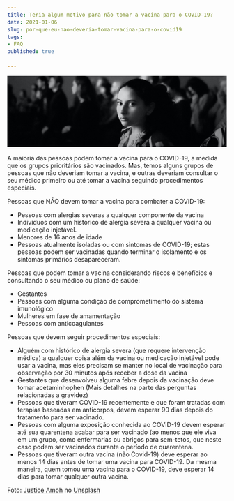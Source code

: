 ```yaml
---
title: Teria algum motivo para não tomar a vacina para o COVID-19?
date: 2021-01-06
slug: por-que-eu-nao-deveria-tomar-vacina-para-o-covid19
tags:
- FAQ
published: true

---
```

![](/should-take-vaccine.jpg)

A maioria das pessoas podem tomar a vacina para o COVID-19, a medida que os grupos prioritários são vacinados. Mas, temos alguns grupos de pessoas que não deveriam tomar a vacina, e outras deveriam consultar o seu médico primeiro ou até tomar a vacina seguindo procedimentos especiais.

Pessoas que NÃO devem tomar a vacina para combater a COVID-19:

* Pessoas com alergias severas a qualquer componente da vacina
* Indivíduos com um histórico de alergia severa a qualquer vacina ou medicação injetável.
* Menores de 16 anos de idade
* Pessoas atualmente isoladas ou com sintomas de COVID-19; estas pessoas podem ser vacinadas quando terminar o isolamento e os sintomas primários desapareceram.

Pessoas que podem tomar a vacina considerando riscos e benefícios e consultando o seu médico ou plano de saúde:

* Gestantes
* Pessoas com alguma condição de comprometimento do sistema imunológico
* Mulheres em fase de amamentação
* Pessoas com anticoagulantes

Pessoas que devem seguir procedimentos especiais:

* Alguém com histórico de alergia severa (que requere intervenção médica) a qualquer coisa além da vacina ou medicação injetável pode usar a vacina, mas eles precisam se manter no local de vacinação para observação por 30 minutos após receber a dose da vacina
* Gestantes que desenvolveu alguma febre depois da vacinação deve tomar acetaminhophen (Mais detalhes na parte das perguntas relacionadas a gravidez)
* Pessoas que tiveram COVID-19 recentemente e que foram tratadas com terapias baseadas em anticorpos, devem esperar 90 dias depois do tratamento para ser vacinado.
* Pessoas com alguma exposição conhecida ao COVID-19 devem esperar até sua quarentena acabar para ser vacinado (ao menos que ele viva em um grupo, como enfermarias ou abrigos para sem-tetos, que neste caso podem ser vacinados durante o período de quarentena.
* Pessoas que tiveram outra vacina (não Covid-19) deve esperar ao menos 14 dias antes de tomar uma vacina para COVID-19. Da mesma maneira, quem tomou uma vacina para o COVID-19, deve esperar 14 dias para tomar qualquer outra vacina.

Foto: [Justice Amoh](https://unsplash.com/@juhsteezy?utm_source=unsplash&utm_medium=referral&utm_content=creditCopyText) no [Unsplash](https://unsplash.com/s/photos/crowd?utm_source=unsplash&utm_medium=referral&utm_content=creditCopyText)